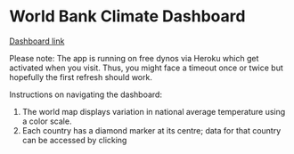# World Bank Climate Dashboard

[Dashboard link](https://worldbank-climate-dashboard.herokuapp.com)

Please note: The app is running on free dynos via Heroku which get activated when you visit. Thus, you might face a timeout once or twice but hopefully the first refresh should work.

Instructions on navigating the dashboard:

1. The world map displays variation in national average temperature using a color scale. 
2. Each country has a diamond marker at its centre; data for that country can be accessed by clicking 
